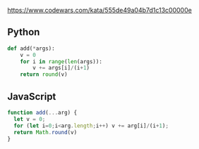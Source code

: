 https://www.codewars.com/kata/555de49a04b7d1c13c00000e

## Python
```python
def add(*args):
    v = 0
    for i in range(len(args)):
        v += args[i]/(i+1)
    return round(v)
```

## JavaScript
```js
function add(...arg) {
  let v = 0;
  for (let i=0;i<arg.length;i++) v += arg[i]/(i+1);
  return Math.round(v)
}
```